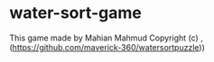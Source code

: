 # water-sort-game


This game made by Mahian Mahmud
Copyright (c) , (https://github.com/maverick-360/watersortpuzzle))

